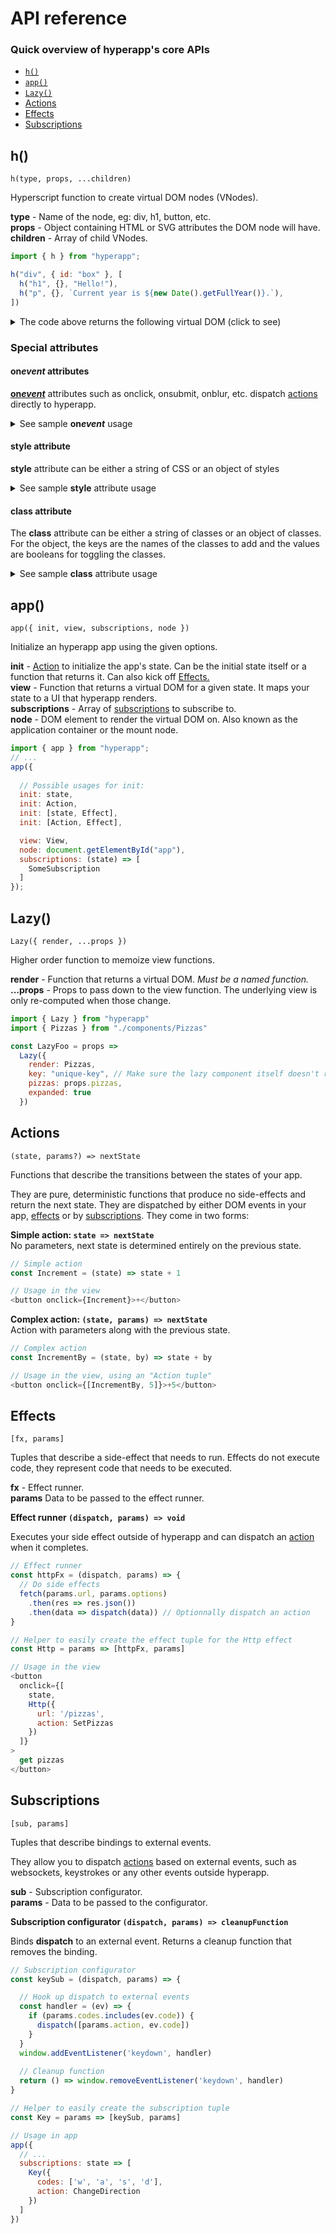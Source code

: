 # API reference
### Quick overview of hyperapp's core APIs

- [`h()`](#h)
- [`app()`](#app)
- [`Lazy()`](#lazy)
- [Actions](#actions)
- [Effects](#effects)
- [Subscriptions](#subscriptions)

## h()

`h(type, props, ...children)`

Hyperscript function to create virtual DOM nodes (VNodes).  

**type** - Name of the node, eg: div, h1, button, etc.   
**props** - Object containing HTML or SVG attributes the DOM node will have.  
**children** - Array of child VNodes.  

```javascript
import { h } from "hyperapp";

h("div", { id: "box" }, [
  h("h1", {}, "Hello!"),
  h("p", {}, `Current year is ${new Date().getFullYear()}.`),
])
```


<details><summary>The code above returns the following virtual DOM (click to see)</summary>

```javascript
// A VNode is a simplified representation of a DOM element. A tree of VNodes is a virtual DOM.
// This is what the virtual DOM for the code above looks like, abridged for clarity.
{
  name: "div",
  props: {
    id: "box"
  },
  children: [
    {
      name: "h1",
      props: {},
      children: ["Hello!"]
    },
    {
      name: "p",
      props: {},
      children: ["Current year is 2020."]
    },
  ]
}
```
which hyperapp renders to:
```html
<div id="box">
  <h1>Hello!</h1>
  <p>Current year is 2020.</p>
</div>
```
</details>

### Special attributes

#### on<i>event</i> attributes

**<a href="https://developer.mozilla.org/en-US/docs/Web/Guide/Events/Event_handlers" target="_blank">on<i>event</i></a>** attributes such as onclick, onsubmit, onblur, etc. dispatch [actions](#actions) directly to hyperapp.

<details><summary>See sample <strong>on<i>event</i></strong> usage</summary>

```javascript
<button onclick={Action}>
  Click me to dispatch an action!
</button>
```
</details>

#### style attribute

**style** attribute can be either a string of CSS or an object of styles

<details><summary>See sample <strong>style</strong> attribute usage</summary>

```javascript
<div
  style={{
    padding: "1rem",
    border: "1px solid currentColor",
    borderRadius: "0.5rem",
    color: "#333"
  }}
>
  Hello!
</div>
```
</details>

#### class attribute

The **class** attribute can be either a string of classes or an object of classes. For the object, the keys are the names of the classes to add and the values are booleans for toggling the classes.

<details><summary>See sample <strong>class</strong> attribute usage</summary>

```javascript
const VariableUserBox = ({ user, useBorders, variant }) => (
  <div
    class={{
      box: true,
      disabled: user.role !== 'admin',
      ["has-borders"]: useBorders,
      [variant]: !!variant
    }}
  >
    {user.name}
  </div>
)
```
</details>





## app()

`app({ init, view, subscriptions, node })`

Initialize an hyperapp app using the given options.

**init** - [Action](#actions) to initialize the app's state. Can be the initial state itself or a function that returns it. Can also kick off [Effects.](#effects)   
**view** - Function that returns a virtual DOM for a given state. It maps your state to a UI that hyperapp renders.   
**subscriptions** - Array of [subscriptions](#subscriptions) to subscribe to.   
**node** - DOM element to render the virtual DOM on. Also known as the application container or the mount node.   

```javascript
import { app } from "hyperapp";
// ...
app({
  
  // Possible usages for init:
  init: state,
  init: Action,
  init: [state, Effect],
  init: [Action, Effect],

  view: View,
  node: document.getElementById("app"),
  subscriptions: (state) => [
    SomeSubscription
  ]
});
```



## Lazy()

`Lazy({ render, ...props })`

Higher order function to memoize view functions.

**render** - Function that returns a virtual DOM. *Must be a named function.*   
**...props** - Props to pass down to the view function. The underlying view is only re-computed when those change.   

```javascript
import { Lazy } from "hyperapp"
import { Pizzas } from "./components/Pizzas"

const LazyFoo = props =>
  Lazy({
    render: Pizzas,
    key: "unique-key", // Make sure the lazy component itself doesn't re-render
    pizzas: props.pizzas,
    expanded: true
  })
```


## Actions

`(state, params?) => nextState`

Functions that describe the transitions between the states of your app.

They are pure, deterministic functions that produce no side-effects and return the next state. They are dispatched by either DOM events in your app, [effects](#effects) or by [subscriptions](#subscriptions). They come in two forms:   

**Simple action: `state => nextState`**   
No parameters, next state is determined entirely on the previous state.

```javascript
// Simple action
const Increment = (state) => state + 1

// Usage in the view
<button onclick={Increment}>+</button>
```

**Complex action: `(state, params) => nextState`**   
Action with parameters along with the previous state.
```javascript
// Complex action
const IncrementBy = (state, by) => state + by

// Usage in the view, using an "Action tuple"
<button onclick={[IncrementBy, 5]}>+5</button>
```



## Effects

`[fx, params]`

Tuples that describe a side-effect that needs to run. Effects do not execute code, they represent code that needs to be executed.

**fx** - Effect runner.   
**params** Data to be passed to the effect runner.

**Effect runner `(dispatch, params) => void`**

Executes your side effect outside of hyperapp and can dispatch an [action](#actions) when it completes.

```javascript
// Effect runner
const httpFx = (dispatch, params) => {
  // Do side effects
  fetch(params.url, params.options)
    .then(res => res.json())
    .then(data => dispatch(data)) // Optionnally dispatch an action
}

// Helper to easily create the effect tuple for the Http effect
const Http = params => [httpFx, params]

// Usage in the view
<button
  onclick={[
    state,
    Http({
      url: '/pizzas',
      action: SetPizzas
    })
  ]}
>
  get pizzas
</button>
```




## Subscriptions

`[sub, params]`

Tuples that describe bindings to external events.

They allow you to dispatch [actions](#actions) based on external events, such as websockets, keystrokes or any other events outside hyperapp.

**sub** - Subscription configurator.   
**params** - Data to be passed to the configurator.

**Subscription configurator `(dispatch, params) => cleanupFunction`**

Binds **dispatch** to an external event. Returns a cleanup function that removes the binding.

```javascript
// Subscription configurator
const keySub = (dispatch, params) => {

  // Hook up dispatch to external events
  const handler = (ev) => {
    if (params.codes.includes(ev.code)) {
      dispatch([params.action, ev.code])
    }
  }
  window.addEventListener('keydown', handler)
  
  // Cleanup function
  return () => window.removeEventListener('keydown', handler)
}

// Helper to easily create the subscription tuple
const Key = params => [keySub, params]

// Usage in app
app({
  // ...
  subscriptions: state => [
    Key({
      codes: ['w', 'a', 's', 'd'],
      action: ChangeDirection
    })
  ]
})
```
